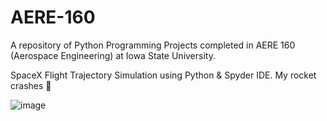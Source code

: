 # AERE-160
A repository of Python Programming Projects completed in AERE 160 (Aerospace Engineering) at Iowa State University.


SpaceX Flight Trajectory Simulation using Python & Spyder IDE.
My rocket crashes 🥲

![image](https://user-images.githubusercontent.com/91184284/232335618-21af470a-1634-4918-bc83-1c0c69ed4133.gif)
